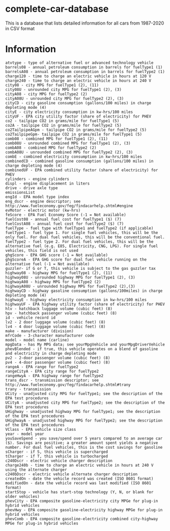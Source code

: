 # complete-car-database
This is a database that lists detailed information for all cars from 1987-2020 in CSV format

# Information

    atvtype - type of alternative fuel or advanced technology vehicle
    barrels08 - annual petroleum consumption in barrels for fuelType1 (1)
    barrelsA08 - annual petroleum consumption in barrels for fuelType2 (1)
    charge120 - time to charge an electric vehicle in hours at 120 V
    charge240 - time to charge an electric vehicle in hours at 240 V
    city08 - city MPG for fuelType1 (2), (11)
    city08U - unrounded city MPG for fuelType1 (2), (3)
    cityA08 - city MPG for fuelType2 (2)
    cityA08U - unrounded city MPG for fuelType2 (2), (3)
    cityCD - city gasoline consumption (gallons/100 miles) in charge depleting mode (4)
    cityE - city electricity consumption in kw-hrs/100 miles
    cityUF - EPA city utility factor (share of electricity) for PHEV
    co2 - tailpipe CO2 in grams/mile for fuelType1 (5)
    co2A - tailpipe CO2 in grams/mile for fuelType2 (5)
    co2TailpipeAGpm - tailpipe CO2 in grams/mile for fuelType2 (5)
    co2TailpipeGpm- tailpipe CO2 in grams/mile for fuelType1 (5)
    comb08 - combined MPG for fuelType1 (2), (11)
    comb08U - unrounded combined MPG for fuelType1 (2), (3)
    combA08 - combined MPG for fuelType2 (2)
    combA08U - unrounded combined MPG for fuelType2 (2), (3)
    combE - combined electricity consumption in kw-hrs/100 miles
    combinedCD - combined gasoline consumption (gallons/100 miles) in charge depleting mode (4)
    combinedUF - EPA combined utility factor (share of electricity) for PHEV
    cylinders - engine cylinders
    displ - engine displacement in liters
    drive - drive axle type
    emissionsList
    engId - EPA model type index
    eng_dscr - engine descriptor; see http://www.fueleconomy.gov/feg/findacarhelp.shtml#engine
    evMotor - electric motor (kw-hrs)
    feScore - EPA Fuel Economy Score (-1 = Not available)
    fuelCost08 - annual fuel cost for fuelType1 ($) (7)
    fuelCostA08 - annual fuel cost for fuelType2 ($) (7)
    fuelType - fuel type with fuelType1 and fuelType2 (if applicable)
    fuelType1 - fuel type 1. For single fuel vehicles, this will be the only fuel. For dual fuel vehicles, this will be the conventional fuel.
    fuelType2 - fuel type 2. For dual fuel vehicles, this will be the alternative fuel (e.g. E85, Electricity, CNG, LPG). For single fuel vehicles, this field is not used
    ghgScore - EPA GHG score (-1 = Not available)
    ghgScoreA - EPA GHG score for dual fuel vehicle running on the alternative fuel (-1 = Not available)
    guzzler- if G or T, this vehicle is subject to the gas guzzler tax
    highway08 - highway MPG for fuelType1 (2), (11)
    highway08U - unrounded highway MPG for fuelType1 (2), (3)
    highwayA08 - highway MPG for fuelType2 (2)
    highwayA08U - unrounded highway MPG for fuelType2 (2),(3)
    highwayCD - highway gasoline consumption (gallons/100miles) in charge depleting mode (4)
    highwayE - highway electricity consumption in kw-hrs/100 miles
    highwayUF - EPA highway utility factor (share of electricity) for PHEV
    hlv - hatchback luggage volume (cubic feet) (8)
    hpv - hatchback passenger volume (cubic feet) (8)
    id - vehicle record id
    lv2 - 2 door luggage volume (cubic feet) (8)
    lv4 - 4 door luggage volume (cubic feet) (8)
    make - manufacturer (division)
    mfrCode - 3-character manufacturer code
    model - model name (carline)
    mpgData - has My MPG data; see yourMpgVehicle and yourMpgDriverVehicle
    phevBlended - if true, this vehicle operates on a blend of gasoline and electricity in charge depleting mode
    pv2 - 2-door passenger volume (cubic feet) (8)
    pv4 - 4-door passenger volume (cubic feet) (8)
    rangeA - EPA range for fuelType2
    rangeCityA - EPA city range for fuelType2
    rangeHwyA - EPA highway range for fuelType2
    trans_dscr - transmission descriptor; see http://www.fueleconomy.gov/feg/findacarhelp.shtml#trany
    trany - transmission
    UCity - unadjusted city MPG for fuelType1; see the description of the EPA test procedures
    UCityA - unadjusted city MPG for fuelType2; see the description of the EPA test procedures
    UHighway - unadjusted highway MPG for fuelType1; see the description of the EPA test procedures
    UHighwayA - unadjusted highway MPG for fuelType2; see the description of the EPA test procedures
    VClass - EPA vehicle size class
    year - model year
    youSaveSpend - you save/spend over 5 years compared to an average car ($). Savings are positive; a greater amount spent yields a negative number. For dual fuel vehicles, this is the cost savings for gasoline
    sCharger - if S, this vehicle is supercharged
    tCharger - if T, this vehicle is turbocharged
    c240Dscr - electric vehicle charger description
    charge240b - time to charge an electric vehicle in hours at 240 V using the alternate charger
    c240bDscr - electric vehicle alternate charger description
    createdOn - date the vehicle record was created (ISO 8601 format)
    modifiedOn - date the vehicle record was last modified (ISO 8601 format)
    startStop - vehicle has start-stop technology (Y, N, or blank for older vehicles)
    phevCity - EPA composite gasoline-electricity city MPGe for plug-in hybrid vehicles
    phevHwy - EPA composite gasoline-electricity highway MPGe for plug-in hybrid vehicles
    phevComb - EPA composite gasoline-electricity combined city-highway MPGe for plug-in hybrid vehicles
